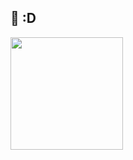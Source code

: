 
## 👋 :D

<p><img height="180em" src="https://github-readme-stats.vercel.app/api/top-langs/?username=fe-hyunsu&exclude_repo=KNN-Image-Classification&show_icons=true&hide_border=true&layout=compact&langs_count=8"/></p>
